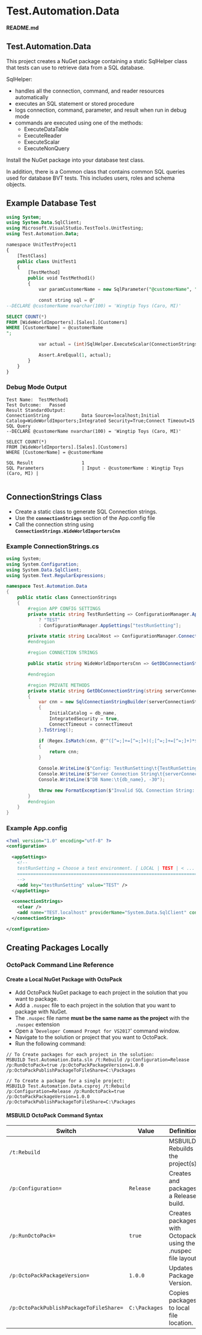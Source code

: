 # Test.Automation.Data

**README.md**

## Test.Automation.Data
This project creates a NuGet package containing a static SqlHelper class that tests can use to retrieve data from a SQL database.  

SqlHelper:
- handles all the connection, command, and reader resources automatically
- executes an SQL statement or stored procedure 
- logs connection, command, parameter, and result when run in debug mode
- commands are executed using one of the methods:
  - ExecuteDataTable
  - ExecuteReader
  - ExecuteScalar
  - ExecuteNonQuery

Install the NuGet package into your database test class.

In addition, there is a Common class that contains common SQL queries used for database BVT tests.
This includes users, roles and schema objects.

## Example Database Test
~~~sql
using System;
using System.Data.SqlClient;
using Microsoft.VisualStudio.TestTools.UnitTesting;
using Test.Automation.Data;

namespace UnitTestProject1
{
    [TestClass]
    public class UnitTest1
    {
        [TestMethod]
        public void TestMethod1()
        {
            var paramCustomerName = new SqlParameter("@customerName", "Wingtip Toys (Caro, MI)");

            const string sql = @"
--DECLARE @customerName nvarchar(100) = 'Wingtip Toys (Caro, MI)'

SELECT COUNT(*)
FROM [WideWorldImporters].[Sales].[Customers]
WHERE [CustomerName] = @customerName
";

            var actual = (int)SqlHelper.ExecuteScalar(ConnectionStrings.WideWorldImportersCnn, sql, paramCustomerName);

            Assert.AreEqual(1, actual);
        }
    }
}

~~~

### Debug Mode Output
~~~text
Test Name:	TestMethod1
Test Outcome:	Passed
Result StandardOutput:	
ConnectionString         	Data Source=localhost;Initial Catalog=WideWorldImporters;Integrated Security=True;Connect Timeout=15
SQL Query                	
--DECLARE @customerName nvarchar(100) = 'Wingtip Toys (Caro, MI)'

SELECT COUNT(*)
FROM [WideWorldImporters].[Sales].[Customers]
WHERE [CustomerName] = @customerName

SQL Result               	1                        
SQL Parameters           	| Input - @customerName : Wingtip Toys (Caro, MI) |


~~~

## ConnectionStrings Class
- Create a static class to generate SQL Connection strings.  
- Use the **`connectionStrings`** section of the App.config file 
- Call the connection string using **`ConnectionStrings.WideWorldImportersCnn`**

### Example ConnectionStrings.cs

```csharp
using System;
using System.Configuration;
using System.Data.SqlClient;
using System.Text.RegularExpressions;

namespace Test.Automation.Data
{
    public static class ConnectionStrings
    {
        #region APP CONFIG SETTINGS
        private static string TestRunSetting => ConfigurationManager.AppSettings["testRunSetting"] == "LOCAL"
            ? "TEST"
            : ConfigurationManager.AppSettings["testRunSetting"];

        private static string LocalHost => ConfigurationManager.ConnectionStrings[TestRunSetting + ".localhost"].ConnectionString;
        #endregion

        #region CONNECTION STRINGS

        public static string WideWorldImportersCnn => GetDbConnectionString(LocalHost, "WideWorldImporters");

        #endregion

        #region PRIVATE METHODS
        private static string GetDbConnectionString(string serverConnectionString, string db_name, int connectTimeout = 15)
        {
            var cnn = new SqlConnectionStringBuilder(serverConnectionString)
            {
                InitialCatalog = db_name,
                IntegratedSecurity = true,
                ConnectTimeout = connectTimeout
            }.ToString();

            if (Regex.IsMatch(cnn, @"^([^=;]+=[^=;]+)(;[^=;]+=[^=;]+)*$"))
            {
                return cnn;
            }

            Console.WriteLine($"Config: TestRunSetting\t{TestRunSetting,-30}");
            Console.WriteLine($"Server Connection String\t{serverConnectionString, -30}");
            Console.WriteLine($"DB Name:\t{db_name}, -30");

            throw new FormatException($"Invalid SQL Connection String: {cnn}");
        }
        #endregion
    }
}
```

### Example App.config

```xml
<?xml version="1.0" encoding="utf-8" ?>
<configuration>

  <appSettings>
    <!--
    testRunSetting = Choose a test environment. [ LOCAL | TEST | < ... > ]
    ===========================================================================
    -->
    <add key="testRunSetting" value="TEST" />
  </appSettings>

  <connectionStrings>
    <clear />
    <add name="TEST.localhost" providerName="System.Data.SqlClient" connectionString="Data Source=localhost;" />
  </connectionStrings>

</configuration>
```

## Creating Packages Locally
### OctoPack Command Line Reference
#### Create a Local NuGet Package with OctoPack
- Add OctoPack NuGet package to each project in the solution that you want to package.
- Add a `.nuspec` file to each project in the solution that you want to package with NuGet.
- The `.nuspec` file name **must be the same name as the project** with the `.nuspec` extension
- Open a '`Developer Command Prompt for VS2017`' command window.
- Navigate to the solution or project that you want to OctoPack.
- Run the following command:

```text
// To Create packages for each project in the solution:
MSBUILD Test.Automation.Data.sln /t:Rebuild /p:Configuration=Release /p:RunOctoPack=true /p:OctoPackPackageVersion=1.0.0 /p:OctoPackPublishPackageToFileShare=C:\Packages

// To Create a package for a single project:
MSBUILD Test.Automation.Data.csproj /t:Rebuild /p:Configuration=Release /p:RunOctoPack=true /p:OctoPackPackageVersion=1.0.0 /p:OctoPackPublishPackageToFileShare=C:\Packages
```

#### MSBUILD OctoPack Command Syntax
|Switch|Value|Definition|
|-----|-----|-----|
|`/t:Rebuild`|  |MSBUILD Rebuilds the project(s).|
|`/p:Configuration=`|`Release`|Creates and packages a Release build.|
|`/p:RunOctoPack=`|`true`|Creates packages with Octopack using the .nuspec file layout.|
|`/p:OctoPackPackageVersion=`|`1.0.0`|Updates Package Version.|
|`/p:OctoPackPublishPackageToFileShare=`|`C:\Packages`|Copies packages to local file location.|
